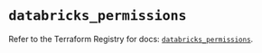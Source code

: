 # `databricks_permissions`

Refer to the Terraform Registry for docs: [`databricks_permissions`](https://registry.terraform.io/providers/databricks/databricks/1.57.0/docs/resources/permissions).
